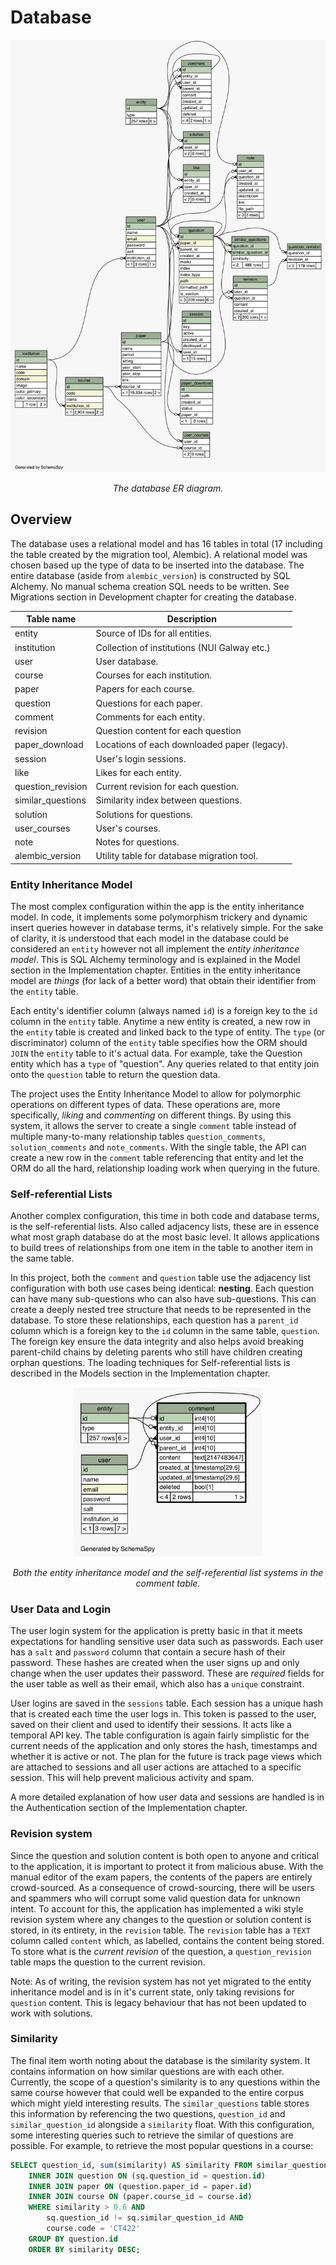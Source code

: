 # Database
![](diagrams/summary/relationships.real.large.png)
<center><i>The database ER diagram.</i></center>

## Overview
The database uses a relational model and has 16 tables in total (17 including the table created by the migration tool, Alembic). A relational model was chosen based up the type of data to be inserted into the database. The entire database (aside from `alembic_version`) is constructed by SQL Alchemy. No manual schema creation SQL needs to be written. See Migrations section in Development chapter for creating the database.

| Table name         | Description                                       |
|--------------------|---------------------------------------------------|
| entity             | Source of IDs for all entities.                   |
| institution        | Collection of institutions (NUI Galway etc.)      |
| user               | User database.                                    |
| course             | Courses for each institution.                     |
| paper              | Papers for each course.                           |
| question           | Questions for each paper.                         |
| comment            | Comments for each entity.                         |
| revision           | Question content for each question                |
| paper_download     | Locations of each downloaded paper (legacy).      |
| session            | User's login sessions.                            |
| like               | Likes for each entity.                            |
| question_revision  | Current revision for each question.               |
| similar_questions  | Similarity index between questions.               |
| solution           | Solutions for questions.                          |
| user_courses       | User's courses.                                   |
| note               | Notes for questions.                              |
| alembic_version    | Utility table for database migration tool.        |

### Entity Inheritance Model
The most complex configuration within the app is the entity inheritance model. In code, it implements some polymorphism trickery and dynamic insert queries however in database terms, it's relatively simple. For the sake of clarity, it is understood that each model in the database could be considered an `entity` however not all implement the *entity inheritance model*. This is SQL Alchemy terminology and is explained in the Model section in the Implementation chapter. Entities in the entity inheritance model are *things* (for lack of a better word) that obtain their identifier from the `entity` table. 

Each entity's identifier column (always named `id`) is a foreign key to the `id` column in the `entity` table. Anytime a new entity is created, a new row in the `entity` table is created and linked back to the type of entity. The `type` (or discriminator) column of the `entity` table specifies how the ORM should `JOIN` the `entity` table to it's actual data. For example, take the Question entity which has a `type` of "question". Any queries related to that entity join onto the `question` table to return the question data.

The project uses the Entity Inheritance Model to allow for polymorphic operations on different types of data. These operations are, more specifically, *liking* and *commenting* on different things. By using this system, it allows the server to create a single `comment` table instead of multiple many-to-many relationship tables `question_comments`, `solution_comments` and `note_comments`. With the single table, the API can create a new row in the `comment` table referencing that entity and let the ORM do all the hard, relationship loading work when querying in the future.

### Self-referential Lists
Another complex configuration, this time in both code and database terms, is the self-referential lists. Also called adjacency lists, these are in essence what most graph database do at the most basic level. It allows applications to build trees of relationships from one item in the table to another item in the same table.

In this project, both the `comment` and `question` table use the adjacency list configuration with both use cases being identical: **nesting**. Each question can have many sub-questions who can also have sub-questions. This can create a deeply nested tree structure that needs to be represented in the database. To store these relationships, each question has a `parent_id` column which is a foreign key to the `id` column in the same table, `question`. The foreign key ensure the data integrity and also helps avoid breaking parent-child chains by deleting parents who still have children creating orphan questions. The loading techniques for Self-referential lists is described in the Models section in the Implementation chapter.

<center>
	<img src="diagrams/comment.1degree.png" style="width: 60%"/>
	<p><i>Both the entity inheritance model and the self-referential list systems in the comment table.</i></p>
</center>

### User Data and Login
The user login system for the application is pretty basic in that it meets expectations for handling sensitive user data such as passwords. Each user has a `salt` and `password` column that contain a secure hash of their password. These hashes are created when the user signs up and only change when the user updates their password. These are *required* fields for the user table as well as their email, which also has a `unique` constraint.

User logins are saved in the `sessions` table. Each session has a unique hash that is created each time the user logs in. This token is passed to the user, saved on their client and used to identify their sessions. It acts like a temporal API key. The table configuration is again fairly simplistic for the current needs of the application and only stores the hash, timestamps and whether it is active or not. The plan for the future is track page views which are attached to sessions and all user actions are attached to a specific session. This will help prevent malicious activity and spam.

A more detailed explanation of how user data and sessions are handled is in the Authentication section of the Implementation chapter. 

### Revision system
Since the question and solution content is both open to anyone and critical to the application, it is important to protect it from malicious abuse. With the manual editor of the exam papers, the contents of the papers are entirely crowd-sourced. As a consequence of crowd-sourcing, there will be users and spammers who will corrupt some valid question data for unknown intent. To account for this, the application has implemented a wiki style revision system where any changes to the question or solution content is stored, in its entirety, in the `revision` table. The `revision` table has a `TEXT` column called `content` which, as labelled, contains the content being stored. To store what is the *current revision* of the question, a `question_revision` table maps the question to the current revision.

Note: As of writing, the revision system has not yet migrated to the entity inheritance model and is in it's current state, only taking revisions for `question` content. This is legacy behaviour that has not been updated to work with solutions.

### Similarity
The final item worth noting about the database is the similarity system. It contains information on how similar questions are with each other. Currently, the scope of a question's similarity is to any questions within the same course however that could well be expanded to the entire corpus which might yield interesting results. The `similar_questions` table stores this information by referencing the two questions, `question_id` and `similar_question_id` alongside a `similarity` float. With this configuration, some interesting queries such to retrieve the similar of questions are possible. For example, to retrieve the most popular questions in a course:

```sql
SELECT question_id, sum(similarity) AS similarity FROM similar_questions as sq
    INNER JOIN question ON (sq.question_id = question.id)
    INNER JOIN paper ON (question.paper_id = paper.id)
    INNER JOIN course ON (paper.course_id = course.id)
    WHERE similarity > 0.6 AND 
        sq.question_id != sq.similar_question_id AND
        course.code = 'CT422' 
    GROUP BY question.id
    ORDER BY similarity DESC;
```